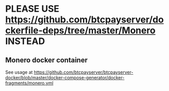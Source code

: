 # PLEASE USE https://github.com/btcpayserver/dockerfile-deps/tree/master/Monero INSTEAD

## Monero docker container

See usage at https://github.com/btcpayserver/btcpayserver-docker/blob/master/docker-compose-generator/docker-fragments/monero.yml
